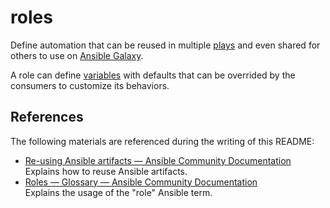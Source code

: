 # roles

Define automation that can be reused in multiple [plays](https://docs.ansible.com/ansible/latest/reference_appendices/glossary.html#term-Plays) and even shared for others to use on [Ansible Galaxy](https://galaxy.ansible.com/).

A role can define [variables](https://docs.ansible.com/ansible/latest/reference_appendices/glossary.html#term-Vars-Variables) with defaults that can be overrided by the consumers to customize its behaviors.

## References

The following materials are referenced during the writing of this README:

* [Re-using Ansible artifacts — Ansible Community Documentation](https://docs.ansible.com/ansible/latest/playbook_guide/playbooks_reuse.html)  
  Explains how to reuse Ansible artifacts.
* [Roles — Glossary — Ansible Community Documentation](https://docs.ansible.com/ansible/latest/reference_appendices/glossary.html#term-Roles)  
  Explains the usage of the "role" Ansible term.
